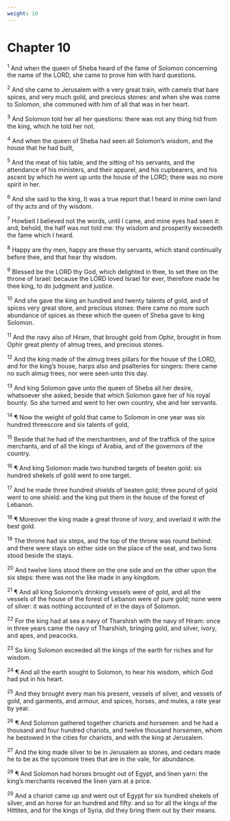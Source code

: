 ```yaml
---
weight: 10
---
```


# Chapter 10

<sup>1</sup> And when the queen of Sheba heard of the fame of Solomon concerning the name of the LORD, she came to prove him with hard questions. 

<sup>2</sup> And she came to Jerusalem with a very great train, with camels that bare spices, and very much gold, and precious stones: and when she was come to Solomon, she communed with him of all that was in her heart. 

<sup>3</sup> And Solomon told her all her questions: there was not any thing hid from the king, which he told her not. 

<sup>4</sup> And when the queen of Sheba had seen all Solomon’s wisdom, and the house that he had built, 

<sup>5</sup> And the meat of his table, and the sitting of his servants, and the attendance of his ministers, and their apparel, and his cupbearers, and his ascent by which he went up unto the house of the LORD; there was no more spirit in her. 

<sup>6</sup> And she said to the king, It was a true report that I heard in mine own land of thy acts and of thy wisdom. 

<sup>7</sup> Howbeit I believed not the words, until I came, and mine eyes had seen it: and, behold, the half was not told me: thy wisdom and prosperity exceedeth the fame which I heard. 

<sup>8</sup> Happy are thy men, happy are these thy servants, which stand continually before thee, and that hear thy wisdom. 

<sup>9</sup> Blessed be the LORD thy God, which delighted in thee, to set thee on the throne of Israel: because the LORD loved Israel for ever, therefore made he thee king, to do judgment and justice. 

<sup>10</sup> And she gave the king an hundred and twenty talents of gold, and of spices very great store, and precious stones: there came no more such abundance of spices as these which the queen of Sheba gave to king Solomon. 

<sup>11</sup> And the navy also of Hiram, that brought gold from Ophir, brought in from Ophir great plenty of almug trees, and precious stones. 

<sup>12</sup> And the king made of the almug trees pillars for the house of the LORD, and for the king’s house, harps also and psalteries for singers: there came no such almug trees, nor were seen unto this day. 

<sup>13</sup> And king Solomon gave unto the queen of Sheba all her desire, whatsoever she asked, beside that which Solomon gave her of his royal bounty. So she turned and went to her own country, she and her servants. 

<sup>14</sup> ¶ Now the weight of gold that came to Solomon in one year was six hundred threescore and six talents of gold, 

<sup>15</sup> Beside that he had of the merchantmen, and of the traffick of the spice merchants, and of all the kings of Arabia, and of the governors of the country. 

<sup>16</sup> ¶ And king Solomon made two hundred targets of beaten gold: six hundred shekels of gold went to one target. 

<sup>17</sup> And he made three hundred shields of beaten gold; three pound of gold went to one shield: and the king put them in the house of the forest of Lebanon. 

<sup>18</sup> ¶ Moreover the king made a great throne of ivory, and overlaid it with the best gold. 

<sup>19</sup> The throne had six steps, and the top of the throne was round behind: and there were stays on either side on the place of the seat, and two lions stood beside the stays. 

<sup>20</sup> And twelve lions stood there on the one side and on the other upon the six steps: there was not the like made in any kingdom. 

<sup>21</sup> ¶ And all king Solomon’s drinking vessels were of gold, and all the vessels of the house of the forest of Lebanon were of pure gold; none were of silver: it was nothing accounted of in the days of Solomon. 

<sup>22</sup> For the king had at sea a navy of Tharshish with the navy of Hiram: once in three years came the navy of Tharshish, bringing gold, and silver, ivory, and apes, and peacocks. 

<sup>23</sup> So king Solomon exceeded all the kings of the earth for riches and for wisdom. 

<sup>24</sup> ¶ And all the earth sought to Solomon, to hear his wisdom, which God had put in his heart. 

<sup>25</sup> And they brought every man his present, vessels of silver, and vessels of gold, and garments, and armour, and spices, horses, and mules, a rate year by year. 

<sup>26</sup> ¶ And Solomon gathered together chariots and horsemen: and he had a thousand and four hundred chariots, and twelve thousand horsemen, whom he bestowed in the cities for chariots, and with the king at Jerusalem. 

<sup>27</sup> And the king made silver to be in Jerusalem as stones, and cedars made he to be as the sycomore trees that are in the vale, for abundance. 

<sup>28</sup> ¶ And Solomon had horses brought out of Egypt, and linen yarn: the king’s merchants received the linen yarn at a price. 

<sup>29</sup> And a chariot came up and went out of Egypt for six hundred shekels of silver, and an horse for an hundred and fifty: and so for all the kings of the Hittites, and for the kings of Syria, did they bring them out by their means. 


